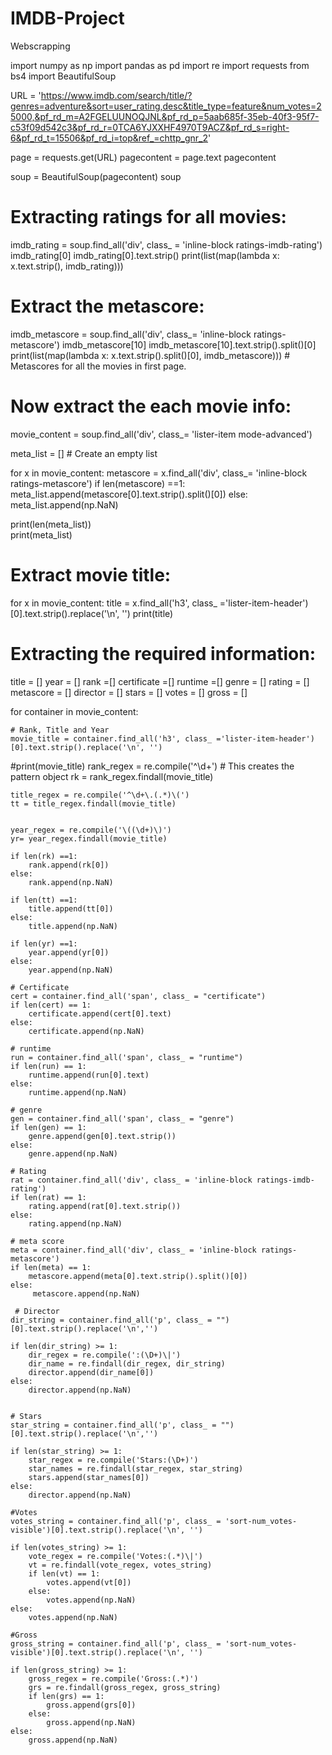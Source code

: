 # IMDB-Project
Webscrapping

import numpy as np
import pandas as pd
import re
import requests
from bs4 import BeautifulSoup

URL = 'https://www.imdb.com/search/title/?genres=adventure&sort=user_rating,desc&title_type=feature&num_votes=25000,&pf_rd_m=A2FGELUUNOQJNL&pf_rd_p=5aab685f-35eb-40f3-95f7-c53f09d542c3&pf_rd_r=0TCA6YJXXHF4970T9ACZ&pf_rd_s=right-6&pf_rd_t=15506&pf_rd_i=top&ref_=chttp_gnr_2'

page = requests.get(URL)
pagecontent = page.text
pagecontent

soup = BeautifulSoup(pagecontent)
soup
# Extracting ratings for all movies:
imdb_rating = soup.find_all('div', class_ = 'inline-block ratings-imdb-rating')
imdb_rating[0]
imdb_rating[0].text.strip() 
print(list(map(lambda x: x.text.strip(), imdb_rating)))
# Extract the metascore:
imdb_metascore = soup.find_all('div', class_= 'inline-block ratings-metascore')
imdb_metascore[10]
imdb_metascore[10].text.strip().split()[0]
print(list(map(lambda x: x.text.strip().split()[0], imdb_metascore)))    # Metascores for all the movies in first page.
# Now extract the each movie info:
movie_content = soup.find_all('div', class_= 'lister-item mode-advanced')

meta_list = []    # Create an empty list

for x in movie_content:
    metascore = x.find_all('div', class_= 'inline-block ratings-metascore')
    if len(metascore) ==1:
        meta_list.append(metascore[0].text.strip().split()[0])
    else:
        meta_list.append(np.NaN)  
        
print(len(meta_list))   
print(meta_list)

# Extract movie title:
for x in movie_content:
    title = x.find_all('h3', class_ ='lister-item-header')[0].text.strip().replace('\n', '')
    print(title)
    
 # Extracting the required information:
 title = []
year = []
rank =[]
certificate =[]
runtime =[]
genre = []
rating = []
metascore = []
director = []
stars = []
votes = []
gross = []

for container in movie_content:  

    # Rank, Title and Year
    movie_title = container.find_all('h3', class_ ='lister-item-header')[0].text.strip().replace('\n', '')
   #print(movie_title)
    rank_regex = re.compile('^\d+')             # This creates the pattern object
    rk = rank_regex.findall(movie_title)
    
    
    title_regex = re.compile('^\d+\.(.*)\(')   
    tt = title_regex.findall(movie_title)
    
    
    year_regex = re.compile('\((\d+)\)')
    yr= year_regex.findall(movie_title)
    
    if len(rk) ==1:
        rank.append(rk[0])
    else:
        rank.append(np.NaN)
    
    if len(tt) ==1:
        title.append(tt[0])
    else:
        title.append(np.NaN)
    
    if len(yr) ==1:
        year.append(yr[0])
    else:
        year.append(np.NaN)
        
    # Certificate   
    cert = container.find_all('span', class_ = "certificate")
    if len(cert) == 1:
        certificate.append(cert[0].text)
    else:
        certificate.append(np.NaN)
        
    # runtime
    run = container.find_all('span', class_ = "runtime")
    if len(run) == 1:
        runtime.append(run[0].text)
    else:
        runtime.append(np.NaN)
        
    # genre
    gen = container.find_all('span', class_ = "genre")
    if len(gen) == 1:
        genre.append(gen[0].text.strip())
    else:
        genre.append(np.NaN)
        
    # Rating
    rat = container.find_all('div', class_ = 'inline-block ratings-imdb-rating')
    if len(rat) == 1:
        rating.append(rat[0].text.strip())
    else:
        rating.append(np.NaN)    
    
    # meta score
    meta = container.find_all('div', class_ = 'inline-block ratings-metascore')
    if len(meta) == 1:
        metascore.append(meta[0].text.strip().split()[0])
    else:
         metascore.append(np.NaN)
            
     # Director
    dir_string = container.find_all('p', class_ = "")[0].text.strip().replace('\n','') 
    
    if len(dir_string) >= 1:
        dir_regex = re.compile(':(\D+)\|')
        dir_name = re.findall(dir_regex, dir_string)
        director.append(dir_name[0])
    else:
        director.append(np.NaN)
    
    
    # Stars
    star_string = container.find_all('p', class_ = "")[0].text.strip().replace('\n','') 
    
    if len(star_string) >= 1:
        star_regex = re.compile('Stars:(\D+)')
        star_names = re.findall(star_regex, star_string)
        stars.append(star_names[0])
    else:
        director.append(np.NaN)
    
    #Votes
    votes_string = container.find_all('p', class_ = 'sort-num_votes-visible')[0].text.strip().replace('\n', '')
    
    if len(votes_string) >= 1:
        vote_regex = re.compile('Votes:(.*)\|')
        vt = re.findall(vote_regex, votes_string)
        if len(vt) == 1:
            votes.append(vt[0])
        else:
            votes.append(np.NaN)
    else:
        votes.append(np.NaN)
        
    #Gross
    gross_string = container.find_all('p', class_ = 'sort-num_votes-visible')[0].text.strip().replace('\n', '')
    
    if len(gross_string) >= 1:
        gross_regex = re.compile('Gross:(.*)')
        grs = re.findall(gross_regex, gross_string)
        if len(grs) == 1:
            gross.append(grs[0])
        else:
            gross.append(np.NaN)
    else:
        gross.append(np.NaN)
        
